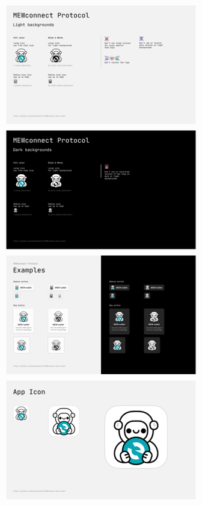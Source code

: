 

![guidePage1](https://raw.githubusercontent.com/MyEtherWallet/MEWconnect-web-client/master/assets/forReadMe/MEWconnect%20Protocol%20-%20Guide.png)

![guidePage2](https://raw.githubusercontent.com/MyEtherWallet/MEWconnect-web-client/master/assets/forReadMe/MEWconnect%20Protocol%20-%20Guide2.png)

![guidePage3](https://raw.githubusercontent.com/MyEtherWallet/MEWconnect-web-client/master/assets/forReadMe/MEWconnect%20Protocol%20-%20Guide3.png)

![guidePage4](https://raw.githubusercontent.com/MyEtherWallet/MEWconnect-web-client/master/assets/forReadMe/MEWconnect%20Protocol%20-%20Guide4.png) 
